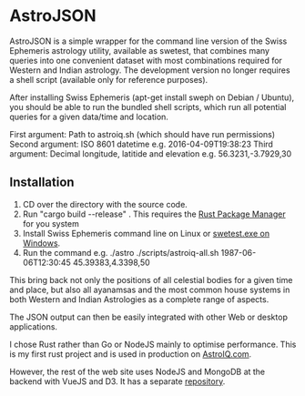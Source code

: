 # AstroJSON

AstroJSON is a simple wrapper for the command line version of the Swiss Ephemeris astrology utility, available as swetest, that combines many queries into one convenient dataset with most combinations required for Western and Indian astrology.
The development version no longer requires a shell script (available only for reference purposes). 

After installing Swiss Ephemeris (apt-get install sweph on Debian / Ubuntu), you should be able to run the bundled shell scripts, which run all potential queries for a given data/time and location.

First argument: Path to astroiq.sh (which should have run permissions)
Second argument: ISO 8601 datetime e.g. 2016-04-09T19:38:23
Third argument: Decimal longitude, latitide and elevation e.g. 56.3231,-3.7929,30

## Installation

1. CD over the directory with the source code.
2. Run "cargo build --release" . This requires the [Rust Package Manager](https://github.com/rust-lang/cargo/) for you system
3. Install Swiss Ephemeris command line on Linux or [swetest.exe on Windows](https://www.astro.com/swisseph/sweph_e.htm).
4. Run the command e.g. ./astro ./scripts/astroiq-all.sh 1987-06-06T12:30:45 45.39383,4.3398,50

This bring back not only the positions of all celestial bodies for a given time and place, but also all ayanamsas and the most common house systems in both Western and Indian Astrologies as a complete range of aspects.

The JSON output can then be easily integrated with other Web or desktop applications.

I chose Rust rather than Go or NodeJS mainly to optimise performance. This is my first rust project and is used in production on [AstroIQ.com](http://www.astroiq.com).

However, the rest of the web site uses NodeJS and MongoDB at the backend with VueJS and D3. It has a separate [repository](https://github.com/neilg63/astroiq).
